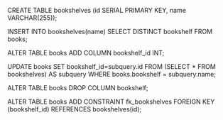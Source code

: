 <!-- Create bookshelves table -->
CREATE TABLE bookshelves (id SERIAL PRIMARY KEY, name VARCHAR(255));

<!-- Select distinct bookshelves from the books table and insert into the bookshelves table -->
INSERT INTO bookshelves(name) SELECT DISTINCT bookshelf FROM books;

<!-- Alter the books table to include a field for bookshelf id -->
ALTER TABLE books ADD COLUMN bookshelf_id INT;

<!-- Retrieves the primary key on each bookshelf and fills in the bookshelf id field in the books table -->
UPDATE books SET bookshelf_id=subquery.id FROM (SELECT * FROM bookshelves) AS subquery WHERE books.bookshelf = subquery.name;

<!-- Remove the bookshelf table from the books table, which is no longer needed -->
ALTER TABLE books DROP COLUMN bookshelf;

<!-- Set the bookshelf_id as the foreign key of the books table -->
ALTER TABLE books ADD CONSTRAINT fk_bookshelves FOREIGN KEY (bookshelf_id) REFERENCES bookshelves(id);

